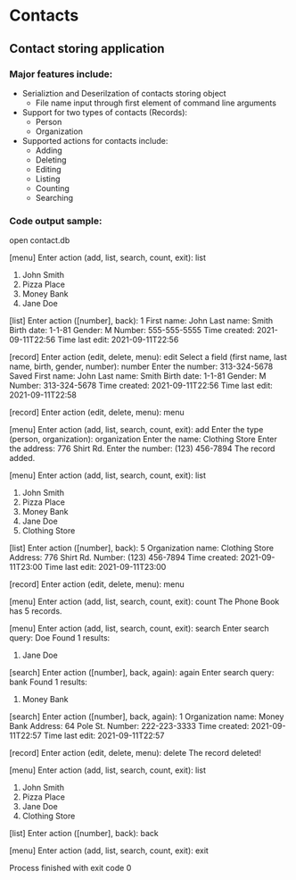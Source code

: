 # Contacts
## Contact storing application
### Major features include:
- Serializtion and Deserilzation of contacts storing object
  - File name input through first element of command line arguments
- Support for two types of contacts (Records):
  - Person
  - Organization     
- Supported actions for contacts include:
  - Adding
  - Deleting
  - Editing
  - Listing
  - Counting
  - Searching

### Code output sample:

open contact.db

[menu] Enter action (add, list, search, count, exit): list
 1. John Smith
 2. Pizza Place
 3. Money Bank
 4. Jane Doe

[list] Enter action ([number], back): 1
 First name: John
 Last name: Smith
 Birth date: 1-1-81
 Gender: M
 Number: 555-555-5555
 Time created: 2021-09-11T22:56
 Time last edit: 2021-09-11T22:56


[record] Enter action (edit, delete, menu): edit
Select a field (first name, last name, birth, gender, number): number
Enter the number: 313-324-5678
Saved
First name: John
Last name: Smith
Birth date: 1-1-81
Gender: M
Number: 313-324-5678
Time created: 2021-09-11T22:56
Time last edit: 2021-09-11T22:58


[record] Enter action (edit, delete, menu): menu

[menu] Enter action (add, list, search, count, exit): add
Enter the type (person, organization): organization
Enter the name: Clothing Store
Enter the address: 776 Shirt Rd.
Enter the number: (123) 456-7894
The record added.

[menu] Enter action (add, list, search, count, exit): list
1. John Smith
2. Pizza Place
3. Money Bank
4. Jane Doe
5. Clothing Store

[list] Enter action ([number], back): 5
Organization name: Clothing Store
Address: 776 Shirt Rd.
Number: (123) 456-7894
Time created: 2021-09-11T23:00
Time last edit: 2021-09-11T23:00


[record] Enter action (edit, delete, menu): menu

[menu] Enter action (add, list, search, count, exit): count
The Phone Book has 5 records.

[menu] Enter action (add, list, search, count, exit): search
Enter search query: Doe
Found 1 results:
1. Jane Doe

[search] Enter action ([number], back, again): again
Enter search query: bank
Found 1 results:
1. Money Bank

[search] Enter action ([number], back, again): 1
Organization name: Money Bank
Address: 64 Pole St.
Number: 222-223-3333
Time created: 2021-09-11T22:57
Time last edit: 2021-09-11T22:57


[record] Enter action (edit, delete, menu): delete
The record deleted!

[menu] Enter action (add, list, search, count, exit): list
1. John Smith
2. Pizza Place
3. Jane Doe
4. Clothing Store

[list] Enter action ([number], back): back

[menu] Enter action (add, list, search, count, exit): exit

Process finished with exit code 0

